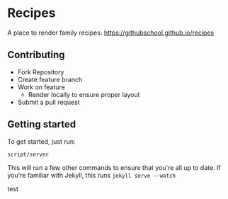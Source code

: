 # Recipes

A place to render family recipes: https://githubschool.github.io/recipes

## Contributing
- Fork Repository
- Create feature branch
- Work on feature
  - Render locally to ensure proper layout
- Submit a pull request

## Getting started

To get started, just run:

```
script/server
```
This will run a few other commands to ensure that you're all up to date. If you're familiar with Jekyll, this runs `jekyll serve --watch`

test
